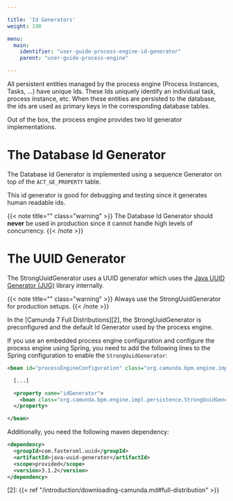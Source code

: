 ```yaml
---

title: 'Id Generators'
weight: 190

menu:
  main:
    identifier: "user-guide-process-engine-id-generator"
    parent: "user-guide-process-engine"

---
```



All persistent entities managed by the process engine (Process Instances, Tasks, ...) have unique
Ids. These Ids uniquely identify an individual task, process instance, etc. When these entities are
persisted to the database, the ids are used as primary keys in the corresponding database tables.

Out of the box, the process engine provides two Id generator implementations.


# The Database Id Generator

The Database Id Generator is implemented using a sequence Generator on top of the `ACT_GE_PROPERTY`
table.

This id generator is good for debugging and testing since it generates human readable ids.

{{< note title="" class="warning" >}}
  The Database Id Generator should **never** be used in production since it cannot handle high levels of concurrency.
{{< /note >}}


# The UUID Generator

The StrongUuidGenerator uses a UUID generator which uses the [Java UUID Generator (JUG)][1] library
internally.

{{< note title="" class="warning" >}}
  Always use the StrongUuidGenerator for production setups.
{{< /note >}}

In the [Camunda 7 Full Distributions][2], the
StrongUuidGenerator is preconfigured and the default Id Generator used by the process engine.

If you use an embedded process engine configuration and configure the process engine using Spring,
you need to add the following lines to the Spring configuration to enable the
`StrongUuidGenerator`:

```xml
<bean id="processEngineConfiguration" class="org.camunda.bpm.engine.impl.cfg.StandaloneInMemProcessEngineConfiguration">

  [...]

  <property name="idGenerator">
    <bean class="org.camunda.bpm.engine.impl.persistence.StrongUuidGenerator" />
  </property>

</bean>
```

Additionally, you need the following maven dependency:

```xml
<dependency>
  <groupId>com.fasterxml.uuid</groupId>
  <artifactId>java-uuid-generator</artifactId>
  <scope>provided</scope>
  <version>3.1.2</version>
</dependency>
```

[1]: https://mvnrepository.com/artifact/com.fasterxml.uuid/java-uuid-generator
[2]: {{< ref "/introduction/downloading-camunda.md#full-distribution" >}}

